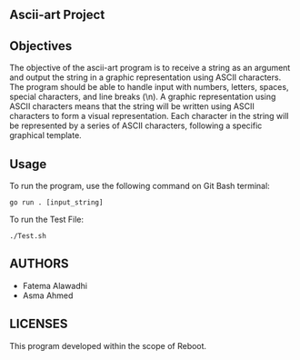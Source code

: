## Ascii-art Project

## Objectives
The objective of the ascii-art program is to receive a string as an argument and output the string in a graphic representation using ASCII characters. The program should be able to handle input with numbers, letters, spaces, special characters, and line breaks (\n).
A graphic representation using ASCII characters means that the string will be written using ASCII characters to form a visual representation. Each character in the string will be represented by a series of ASCII characters, following a specific graphical template.

## Usage
To run the program, use the following command on Git Bash terminal:

```
go run . [input_string]
```

To run the Test File:

```
./Test.sh
```

## AUTHORS

* Fatema Alawadhi
* Asma Ahmed


## LICENSES
This program developed within the scope of Reboot.